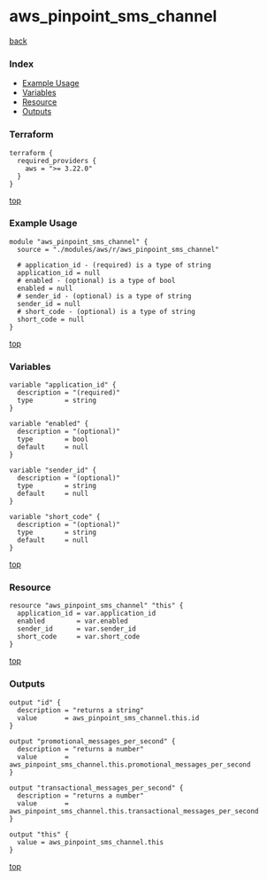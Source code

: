 # aws_pinpoint_sms_channel

[back](../aws.md)

### Index

- [Example Usage](#example-usage)
- [Variables](#variables)
- [Resource](#resource)
- [Outputs](#outputs)

### Terraform

```hcl
terraform {
  required_providers {
    aws = ">= 3.22.0"
  }
}
```

[top](#index)

### Example Usage

```hcl
module "aws_pinpoint_sms_channel" {
  source = "./modules/aws/r/aws_pinpoint_sms_channel"

  # application_id - (required) is a type of string
  application_id = null
  # enabled - (optional) is a type of bool
  enabled = null
  # sender_id - (optional) is a type of string
  sender_id = null
  # short_code - (optional) is a type of string
  short_code = null
}
```

[top](#index)

### Variables

```hcl
variable "application_id" {
  description = "(required)"
  type        = string
}

variable "enabled" {
  description = "(optional)"
  type        = bool
  default     = null
}

variable "sender_id" {
  description = "(optional)"
  type        = string
  default     = null
}

variable "short_code" {
  description = "(optional)"
  type        = string
  default     = null
}
```

[top](#index)

### Resource

```hcl
resource "aws_pinpoint_sms_channel" "this" {
  application_id = var.application_id
  enabled        = var.enabled
  sender_id      = var.sender_id
  short_code     = var.short_code
}
```

[top](#index)

### Outputs

```hcl
output "id" {
  description = "returns a string"
  value       = aws_pinpoint_sms_channel.this.id
}

output "promotional_messages_per_second" {
  description = "returns a number"
  value       = aws_pinpoint_sms_channel.this.promotional_messages_per_second
}

output "transactional_messages_per_second" {
  description = "returns a number"
  value       = aws_pinpoint_sms_channel.this.transactional_messages_per_second
}

output "this" {
  value = aws_pinpoint_sms_channel.this
}
```

[top](#index)
